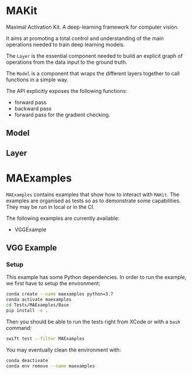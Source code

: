 # MAKit

Maximal Activation Kit. 
A deep-learning framework for computer vision.

It aims at promoting a total control and understanding of the main 
operations needed to train deep learning models. 

The `Layer` is the essential component needed to build an explicit graph of 
operations from the data input to the ground truth. 

The `Model` is a component that wraps the different layers together to 
call functions in a simple way. 

The API explicitly exposes the following functions: 

- forward pass
- backward pass
- forward pass for the gradient checking.

## Model

## Layer

# MAExamples

`MAExamples` contains examples that show how to interact with `MAKit`. 
The examples are organised as tests so as to demonstrate some capabilities. 
They may be run in local or in the CI.

The following examples are currently available: 

- VGGExample

## VGG Example

### Setup

This example has some Python dependencies. In order to run 
the example, we first have to setup the environment: 

```bash
conda create --name maexamples python=3.7
conda activate maexamples
cd Tests/MAExamples/Base
pip install -e .
```

Then you should be able to run the tests right from XCode or 
with a `bash` command:

```bash
swift test --filter MAExamples
```

You may eventually clean the environment with:

```bash     
conda deactivate
conda env remove --name maexamples
```
